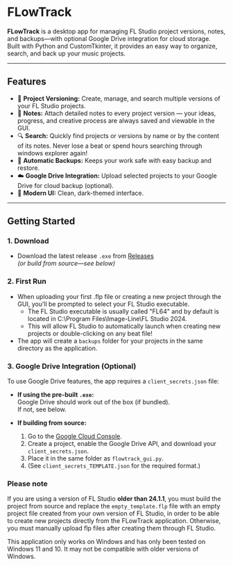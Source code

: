 # FLowTrack

**FLowTrack** is a desktop app for managing FL Studio project versions, notes, and backups—with optional Google Drive integration for cloud storage.  
Built with Python and CustomTkinter, it provides an easy way to organize, search, and back up your music projects.

---

## Features

- 📁 **Project Versioning:** Create, manage, and search multiple versions of your FL Studio projects.
- 📝 **Notes:** Attach detailed notes to every project version — your ideas, progress, and creative process are always saved and viewable in the GUI.
- 🔍 **Search:** Quickly find projects or versions by name or by the content of its notes. Never lose a beat or spend hours searching through windows explorer again!
- 💾 **Automatic Backups:** Keeps your work safe with easy backup and restore.
- ☁️ **Google Drive Integration:** Upload selected projects to your Google Drive for cloud backup (optional).
- 🎨 **Modern UI:** Clean, dark-themed interface.

---

## Getting Started

### 1. Download

- Download the latest release `.exe` from [Releases](https://github.com/nirvairkataria/FLowTrack/releases)  
  *(or build from source—see below)*

### 2. First Run

- When uploading your first .flp file or creating a new project through the GUI, you’ll be prompted to select your FL Studio executable. 
    - The FL Studio executable is usually called "FL64" and by default is located in C:\Program Files\Image-Line\FL Studio 2024. 
    - This will allow FL Studio to automatically launch when creating new projects or double-clicking on any beat file!
- The app will create a `backups` folder for your projects in the same directory as the application.

### 3. Google Drive Integration (Optional)

To use Google Drive features, the app requires a `client_secrets.json` file:

- **If using the pre-built `.exe`:**  
  Google Drive should work out of the box (if bundled).  
  If not, see below.

- **If building from source:**  
  1. Go to the [Google Cloud Console](https://console.cloud.google.com/).
  2. Create a project, enable the Google Drive API, and download your `client_secrets.json`.
  3. Place it in the same folder as `flowtrack_gui.py`.
  4. (See `client_secrets_TEMPLATE.json` for the required format.)

### Please note
If you are using a version of FL Studio **older than 24.1.1**, you must build the project from source and replace the `empty_template.flp` file with an empty project file created from your own version of FL Studio, in order to be able to create new projects directly from the FLowTrack application. Otherwise, you must manually upload flp files after creating them through FL Studio.

This application only works on Windows and has only been tested on Windows 11 and 10. It may not be compatible with older versions of Windows. 